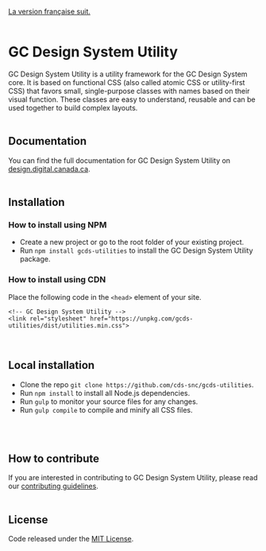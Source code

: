 [La version française suit.]()
<br/>
<br/>
# GC Design System Utility

GC Design System Utility is a utility framework for the GC Design System core. It is based on functional CSS (also called atomic CSS or utility-first CSS) that favors small, single-purpose classes with names based on their visual function. These classes are easy to understand, reusable and can be used together to build complex layouts.
<br/>
<br/>
## Documentation

You can find the full documentation for GC Design System Utility on [design.digital.canada.ca]().
<br/>
<br/>
## Installation

### How to install using NPM

- Create a new project or go to the root folder of your existing project.
- Run `npm install gcds-utilities` to install the GC Design System Utility package.

### How to install using CDN

Place the following code in the `<head>` element of your site.
```
<!-- GC Design System Utility -->
<link rel="stylesheet" href="https://unpkg.com/gcds-utilities/dist/utilities.min.css">
```
<br/>

## Local installation

- Clone the repo `git clone https://github.com/cds-snc/gcds-utilities`.
- Run `npm install` to install all Node.js dependencies.
- Run `gulp` to monitor your source files for any changes.
- Run `gulp compile` to compile and minify all CSS files.
<br/>
<br/>

## How to contribute

If you are interested in contributing to GC Design System Utility, please read our [contributing guidelines](https://github.com/cds-snc/gcds-utilities/blob/main/CONTRIBUTING.md).
<br/>
<br/>
## License
Code released under the [MIT License](https://github.com/cds-snc/gcds-utilities/blob/main/LICENSE).
